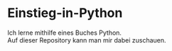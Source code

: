 # Einstieg-in-Python

Ich lerne mithilfe eines Buches Python. <br>
Auf dieser Repository kann man mir dabei zuschauen.
